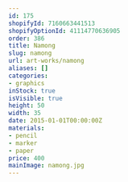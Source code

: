 ```yaml
---
id: 175
shopifyId: 7160663441513
shopifyOptionId: 41114770636905
order: 386
title: Namong
slug: namong
url: art-works/namong
aliases: []
categories:
- graphics
inStock: true
isVisible: true
height: 50
width: 35
date: 2015-01-01T00:00:00Z
materials:
- pencil
- marker
- paper
price: 400
mainImage: namong.jpg
---
```

